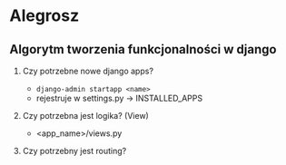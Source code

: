 # Alegrosz


## Algorytm tworzenia funkcjonalności w django

1. Czy potrzebne nowe django apps?
    - `django-admin startapp <name>`
    - rejestruje w settings.py -> INSTALLED_APPS

2. Czy potrzebna jest logika? (View)
    - <app_name>/views.py
3. Czy potrzebny jest routing?
